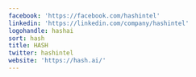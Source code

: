 ```yaml
---
facebook: 'https://facebook.com/hashintel'
linkedin: 'https://linkedin.com/company/hashintel'
logohandle: hashai
sort: hash
title: HASH
twitter: hashintel
website: 'https://hash.ai/'
---
```

